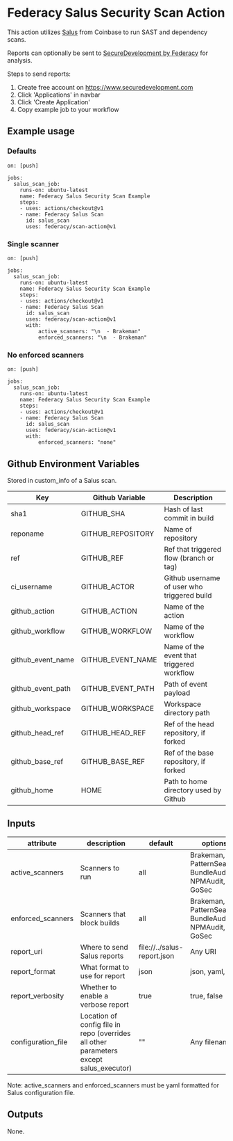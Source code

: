 # Federacy Salus Security Scan Action 

This action utilizes [Salus](https://github.com/coinbase/salus) from Coinbase to run SAST and dependency scans. 

Reports can optionally be sent to [SecureDevelopment by Federacy](https://www.securedevelopment.com) for analysis. 

Steps to send reports:

1. Create free account on https://www.securedevelopment.com
2. Click 'Applications' in navbar
3. Click 'Create Application'
4. Copy example job to your workflow

## Example usage

### Defaults

```
on: [push]

jobs:
  salus_scan_job:
    runs-on: ubuntu-latest
    name: Federacy Salus Security Scan Example
    steps:
    - uses: actions/checkout@v1
    - name: Federacy Salus Scan
      id: salus_scan
      uses: federacy/scan-action@v1
```

### Single scanner

```
on: [push]

jobs:
  salus_scan_job:
    runs-on: ubuntu-latest
    name: Federacy Salus Security Scan Example
    steps:
    - uses: actions/checkout@v1
    - name: Federacy Salus Scan
      id: salus_scan
      uses: federacy/scan-action@v1
      with:
          active_scanners: "\n  - Brakeman"
          enforced_scanners: "\n  - Brakeman"
```

### No enforced scanners 

```
on: [push]

jobs:
  salus_scan_job:
    runs-on: ubuntu-latest
    name: Federacy Salus Security Scan Example
    steps:
    - uses: actions/checkout@v1
    - name: Federacy Salus Scan
      id: salus_scan
      uses: federacy/scan-action@v1
      with:
          enforced_scanners: "none"
```

## Github Environment Variables

Stored in custom_info of a Salus scan.

| Key | Github Variable | Description |
| --- | ----------------- | ----------- |
| sha1    | GITHUB_SHA | Hash of last commit in build |
| reponame | GITHUB_REPOSITORY | Name of repository |
| ref | GITHUB_REF | Ref that triggered flow (branch or tag) |
| ci_username | GITHUB_ACTOR | Github username of user who triggered build |
| github_action | GITHUB_ACTION | Name of the action |
| github_workflow | GITHUB_WORKFLOW | Name of the workflow |
| github_event_name | GITHUB_EVENT_NAME | Name of the event that triggered workflow |
| github_event_path | GITHUB_EVENT_PATH | Path of event payload |
| github_workspace | GITHUB_WORKSPACE | Workspace directory path |
| github_head_ref | GITHUB_HEAD_REF | Ref of the head repository, if forked |
| github_base_ref | GITHUB_BASE_REF | Ref of the base repository, if forked |
| github_home | HOME | Path to home directory used by Github |

## Inputs

| attribute | description | default | options |
| --------- | ----------- | ------- | ------- |
| active_scanners | Scanners to run | all | Brakeman, PatternSearch, BundleAudit, NPMAudit, GoSec |
| enforced_scanners | Scanners that block builds | all | Brakeman, PatternSearch, BundleAudit, NPMAudit, GoSec |
| report_uri | Where to send Salus reports | file://../salus-report.json | Any URI |
| report_format | What format to use for report | json | json, yaml, txt |
| report_verbosity | Whether to enable a verbose report | true | true, false |
| configuration_file | Location of config file in repo (overrides all other parameters except salus_executor) | "" | Any filename |

Note: active_scanners and enforced_scanners must be yaml formatted for Salus configuration file.

## Outputs

None.
